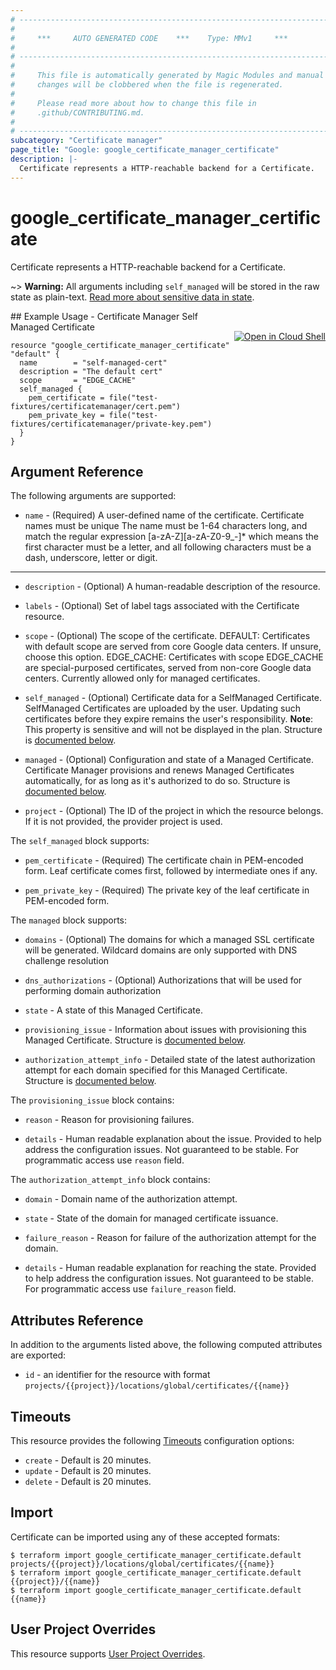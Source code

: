 ```yaml
---
# ----------------------------------------------------------------------------
#
#     ***     AUTO GENERATED CODE    ***    Type: MMv1     ***
#
# ----------------------------------------------------------------------------
#
#     This file is automatically generated by Magic Modules and manual
#     changes will be clobbered when the file is regenerated.
#
#     Please read more about how to change this file in
#     .github/CONTRIBUTING.md.
#
# ----------------------------------------------------------------------------
subcategory: "Certificate manager"
page_title: "Google: google_certificate_manager_certificate"
description: |-
  Certificate represents a HTTP-reachable backend for a Certificate.
---
```


# google\_certificate\_manager\_certificate

Certificate represents a HTTP-reachable backend for a Certificate.



~> **Warning:** All arguments including `self_managed` will be stored in the raw
state as plain-text. [Read more about sensitive data in state](https://www.terraform.io/language/state/sensitive-data).

<div class = "oics-button" style="float: right; margin: 0 0 -15px">
  <a href="https://console.cloud.google.com/cloudshell/open?cloudshell_git_repo=https%3A%2F%2Fgithub.com%2Fterraform-google-modules%2Fdocs-examples.git&cloudshell_working_dir=certificate_manager_self_managed_certificate&cloudshell_image=gcr.io%2Fgraphite-cloud-shell-images%2Fterraform%3Alatest&open_in_editor=main.tf&cloudshell_print=.%2Fmotd&cloudshell_tutorial=.%2Ftutorial.md" target="_blank">
    <img alt="Open in Cloud Shell" src="//gstatic.com/cloudssh/images/open-btn.svg" style="max-height: 44px; margin: 32px auto; max-width: 100%;">
  </a>
</div>
## Example Usage - Certificate Manager Self Managed Certificate


```hcl
resource "google_certificate_manager_certificate" "default" {
  name        = "self-managed-cert"
  description = "The default cert"
  scope       = "EDGE_CACHE"
  self_managed {
    pem_certificate = file("test-fixtures/certificatemanager/cert.pem")
    pem_private_key = file("test-fixtures/certificatemanager/private-key.pem")
  }
}
```

## Argument Reference

The following arguments are supported:


* `name` -
  (Required)
  A user-defined name of the certificate. Certificate names must be unique
  The name must be 1-64 characters long, and match the regular expression [a-zA-Z][a-zA-Z0-9_-]* which means the first character must be a letter,
  and all following characters must be a dash, underscore, letter or digit.


- - -


* `description` -
  (Optional)
  A human-readable description of the resource.

* `labels` -
  (Optional)
  Set of label tags associated with the Certificate resource.

* `scope` -
  (Optional)
  The scope of the certificate.
  DEFAULT: Certificates with default scope are served from core Google data centers.
  If unsure, choose this option.
  EDGE_CACHE: Certificates with scope EDGE_CACHE are special-purposed certificates,
  served from non-core Google data centers.
  Currently allowed only for managed certificates.

* `self_managed` -
  (Optional)
  Certificate data for a SelfManaged Certificate.
  SelfManaged Certificates are uploaded by the user. Updating such
  certificates before they expire remains the user's responsibility.
  **Note**: This property is sensitive and will not be displayed in the plan.
  Structure is [documented below](#nested_self_managed).

* `managed` -
  (Optional)
  Configuration and state of a Managed Certificate.
  Certificate Manager provisions and renews Managed Certificates
  automatically, for as long as it's authorized to do so.
  Structure is [documented below](#nested_managed).

* `project` - (Optional) The ID of the project in which the resource belongs.
    If it is not provided, the provider project is used.


<a name="nested_self_managed"></a>The `self_managed` block supports:

* `pem_certificate` -
  (Required)
  The certificate chain in PEM-encoded form.
  Leaf certificate comes first, followed by intermediate ones if any.

* `pem_private_key` -
  (Required)
  The private key of the leaf certificate in PEM-encoded form.

<a name="nested_managed"></a>The `managed` block supports:

* `domains` -
  (Optional)
  The domains for which a managed SSL certificate will be generated.
  Wildcard domains are only supported with DNS challenge resolution

* `dns_authorizations` -
  (Optional)
  Authorizations that will be used for performing domain authorization

* `state` -
  A state of this Managed Certificate.

* `provisioning_issue` -
  Information about issues with provisioning this Managed Certificate.
  Structure is [documented below](#nested_provisioning_issue).

* `authorization_attempt_info` -
  Detailed state of the latest authorization attempt for each domain
  specified for this Managed Certificate.
  Structure is [documented below](#nested_authorization_attempt_info).


<a name="nested_provisioning_issue"></a>The `provisioning_issue` block contains:

* `reason` -
  Reason for provisioning failures.

* `details` -
  Human readable explanation about the issue. Provided to help address
  the configuration issues.
  Not guaranteed to be stable. For programmatic access use `reason` field.

<a name="nested_authorization_attempt_info"></a>The `authorization_attempt_info` block contains:

* `domain` -
  Domain name of the authorization attempt.

* `state` -
  State of the domain for managed certificate issuance.

* `failure_reason` -
  Reason for failure of the authorization attempt for the domain.

* `details` -
  Human readable explanation for reaching the state. Provided to help
  address the configuration issues.
  Not guaranteed to be stable. For programmatic access use `failure_reason` field.

## Attributes Reference

In addition to the arguments listed above, the following computed attributes are exported:

* `id` - an identifier for the resource with format `projects/{{project}}/locations/global/certificates/{{name}}`


## Timeouts

This resource provides the following
[Timeouts](/docs/configuration/resources.html#timeouts) configuration options:

- `create` - Default is 20 minutes.
- `update` - Default is 20 minutes.
- `delete` - Default is 20 minutes.

## Import


Certificate can be imported using any of these accepted formats:

```
$ terraform import google_certificate_manager_certificate.default projects/{{project}}/locations/global/certificates/{{name}}
$ terraform import google_certificate_manager_certificate.default {{project}}/{{name}}
$ terraform import google_certificate_manager_certificate.default {{name}}
```

## User Project Overrides

This resource supports [User Project Overrides](https://www.terraform.io/docs/providers/google/guides/provider_reference.html#user_project_override).
